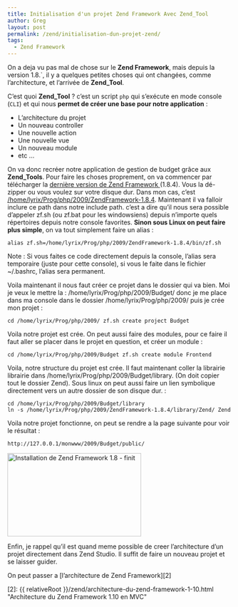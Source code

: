 ```yaml
---
title: Initialisation d'un projet Zend Framework Avec Zend_Tool
author: Greg
layout: post
permalink: /zend/initialisation-dun-projet-zend/
tags:
  - Zend Framework
---
```


On a deja vu pas mal de chose sur le **Zend Framework**, mais depuis la version
1.8.`, il y a quelques petites choses qui ont changées, comme l’architecture, et
l’arrivée de **Zend_Tool**.

C’est quoi **Zend_Tool** ? c’est un script `php` qui s’exécute en mode console
(`CLI`) et qui nous **permet de créer une base pour notre application** :

* L’architecture du projet
* Un nouveau controller
* Une nouvelle action
* Une nouvelle vue
* Un nouveau module
* etc …

On va donc recréer notre application de gestion de budget grâce aux
**Zend_Tools**. Pour faire les choses proprement, on va commencer par
télécharger la <a href="http://framework.zend.com/download"
target="_blank">dernière version de Zend Framework </a>(1.8.4). Vous la dé-
zipper ou vous voulez sur votre disque dur. Dans mon cas, c’est <span style
="text-decoration:
underline;">/home/lyrix/Prog/php/2009/ZendFramework-1.8.4</span>. Maintenant il
va falloir inclure ce path dans notre include path. c’est a dire qu’il nous sera
possible d’appeler zf.sh (ou zf.bat pour les windowsiens) depuis n’importe quels
répertoires depuis notre console favorites. **Sinon sous Linux on peut faire
plus simple**, on va tout simplement faire un alias :

    alias zf.sh=/home/lyrix/Prog/php/2009/ZendFramework-1.8.4/bin/zf.sh

Note : Si vous faites ce code directement depuis la console, l’alias sera
temporaire (juste pour cette console), si vous le faite dans le fichier
~/.bashrc, l’alias sera permanent.

Voila maintenant il nous faut créer ce projet dans le dossier qui va bien. Moi
je veux le mettre la : /home/lyrix/Prog/php/2009/Budget/ donc je me place dans
ma console dans le dossier /home/lyrix/Prog/php/2009/ puis je crée mon projet :

    cd /home/lyrix/Prog/php/2009/ zf.sh create project Budget

Voila notre projet est crée. On peut aussi faire des modules, pour ce faire il
faut aller se placer dans le projet en question, et créer un module :

    cd /home/lyrix/Prog/php/2009/Budget zf.sh create module Frontend

Voila, notre structure du projet est crée. Il faut maintenant coller la
librairie librairie dans /home/lyrix/Prog/php/2009/Budget/library. (On doit
copier tout le dossier Zend). Sous linux on peut aussi faire un lien symbolique
directement vers un autre dossier de son disque dur. :

    cd /home/lyrix/Prog/php/2009/Budget/library
    ln -s /home/lyrix/Prog/php/2009/ZendFramework-1.8.4/library/Zend/ Zend

Voila notre projet fonctionne, on peut se rendre a la page suivante pour voir le
résultat :

    http://127.0.0.1/monwww/2009/Budget/public/

<a href="{{ relativeRoot }}/wp-content/uploads/2009/07/Installation-de-Zend-Framework-1.8-finit.png" rel="lightbox[449]"><img class="size-medium wp-image-455" title="Installation de Zend Framework 1.8 - finit" src="{{ relativeRoot }}/wp-content/uploads/2009/07/Installation-de-Zend-Framework-1.8-finit-300x187.png" alt="Installation de Zend Framework 1.8 - finit" width="300" height="187" /></a>

Enfin, je rappel qu’il est quand meme possible de creer l’architecture d’un
projet directement dans Zend Studio. Il suffit de faire un nouveau projet et se
laisser guider.

On peut passer a [l’architecture de Zend Framework][2]

[2]: {{ relativeRoot }}/zend/architecture-du-zend-framework-1-10.html "Architecture du Zend Framework 1.10 en MVC"

